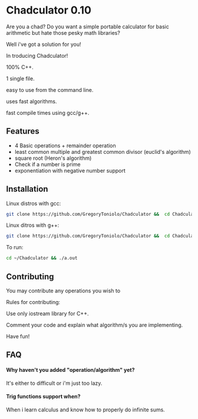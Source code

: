 
# Chadculator 0.10

Are you a chad? 
Do you want a simple portable calculator for basic arithmetic but hate those pesky 
math libraries? 

Well i've got a solution for you! 

In troducing Chadculator!

100% C++.

1 single file.

easy to use from the command line.

uses fast algorithms.

fast compile times using gcc/g++.

## Features

- 4 Basic operations + remainder operation
- least common multiple and greatest common divisor (euclid's algorithm)
- square root (Heron's algorithm)
- Check if a number is prime
- exponentiation with negative number support



## Installation
Linux distros with gcc:
```bash
git clone https://github.com/GregoryToniolo/Chadculator &&  cd Chadculator && gcc chadculator.cpp -lstdc++
```
Linux ditros with g++:
```bash
git clone https://github.com/GregoryToniolo/Chadculator &&  cd Chadculator && g++ chadculator.cpp 
```
To run:
```bash
cd ~/Chadculator && ./a.out
```
## Contributing

You may contribute any operations you wish to

Rules for contributing:

Use only iostream library for C++.

Comment your code and explain what algorithm/s you are implementing.

Have fun!



## FAQ

#### Why haven't you added "operation/algorithm" yet?

It's either to difficult or i'm just too lazy.

#### Trig functions support when?

When i learn calculus and know how to properly do infinite sums.

